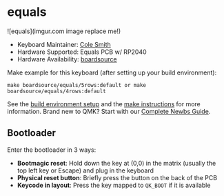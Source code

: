 # equals

![equals](imgur.com image replace me!)

* Keyboard Maintainer: [Cole Smith](https://github.com/boardsource)
* Hardware Supported: Equals PCB w/ RP2040
* Hardware Availability: [boardsource](https://boardsource.xyz)

Make example for this keyboard (after setting up your build environment):

    make boardsource/equals/5rows:default or make boardsource/equals/4rows:default


See the [build environment setup](https://docs.qmk.fm/#/getting_started_build_tools) and the [make instructions](https://docs.qmk.fm/#/getting_started_make_guide) for more information. Brand new to QMK? Start with our [Complete Newbs Guide](https://docs.qmk.fm/#/newbs).

## Bootloader

Enter the bootloader in 3 ways:

* **Bootmagic reset**: Hold down the key at (0,0) in the matrix (usually the top left key or Escape) and plug in the keyboard
* **Physical reset button**: Briefly press the button on the back of the PCB
* **Keycode in layout**: Press the key mapped to `QK_BOOT` if it is available
